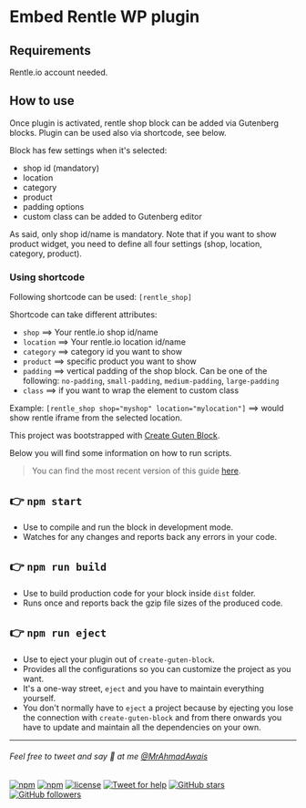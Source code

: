 # Embed Rentle WP plugin

## Requirements
Rentle.io account needed.

## How to use
Once plugin is activated, rentle shop block can be added via Gutenberg blocks. Plugin can be used also via shortcode, see below.

Block has few settings when it's selected:
- shop id (mandatory)
- location
- category
- product
- padding options
- custom class can be added to Gutenberg editor

As said, only shop id/name is mandatory. Note that if you want to show product widget, you need to define all four settings (shop, location, category, product).

### Using shortcode

Following shortcode can be used: `[rentle_shop]`

Shortcode can take different attributes:
- `shop` ==> Your rentle.io shop id/name
- `location` ==>  Your rentle.io location id/name
- `category` ==> category id you want to show
- `product` ==> specific product you want to show
- `padding` ==> vertical padding of the shop block. Can be one of the following: `no-padding`, `small-padding`, `medium-padding`, `large-padding`
- `class` ==> if you want to wrap the element to custom class

Example: `[rentle_shop shop="myshop" location="mylocation"]` ==> would show rentle iframe from the selected location.

This project was bootstrapped with [Create Guten Block](https://github.com/ahmadawais/create-guten-block).

Below you will find some information on how to run scripts.

>You can find the most recent version of this guide [here](https://github.com/ahmadawais/create-guten-block).

## 👉  `npm start`
- Use to compile and run the block in development mode.
- Watches for any changes and reports back any errors in your code.

## 👉  `npm run build`
- Use to build production code for your block inside `dist` folder.
- Runs once and reports back the gzip file sizes of the produced code.

## 👉  `npm run eject`
- Use to eject your plugin out of `create-guten-block`.
- Provides all the configurations so you can customize the project as you want.
- It's a one-way street, `eject` and you have to maintain everything yourself.
- You don't normally have to `eject` a project because by ejecting you lose the connection with `create-guten-block` and from there onwards you have to update and maintain all the dependencies on your own.

---

###### Feel free to tweet and say 👋 at me [@MrAhmadAwais](https://twitter.com/mrahmadawais/)

[![npm](https://img.shields.io/npm/v/create-guten-block.svg?style=flat-square)](https://www.npmjs.com/package/create-guten-block) [![npm](https://img.shields.io/npm/dt/create-guten-block.svg?style=flat-square&label=downloads)](https://www.npmjs.com/package/create-guten-block)  [![license](https://img.shields.io/github/license/mashape/apistatus.svg?style=flat-square)](https://github.com/ahmadawais/create-guten-block) [![Tweet for help](https://img.shields.io/twitter/follow/mrahmadawais.svg?style=social&label=Tweet%20@MrAhmadAwais)](https://twitter.com/mrahmadawais/) [![GitHub stars](https://img.shields.io/github/stars/ahmadawais/create-guten-block.svg?style=social&label=Stars)](https://github.com/ahmadawais/create-guten-block/stargazers) [![GitHub followers](https://img.shields.io/github/followers/ahmadawais.svg?style=social&label=Follow)](https://github.com/ahmadawais?tab=followers)
